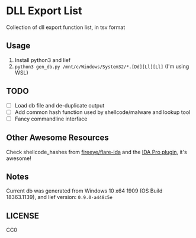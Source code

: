 # DLL Export List

Collection of dll export function list, in tsv format

## Usage

1. Install python3 and lief
2. `python3 gen_db.py /mnt/c/Windows/System32/*.[Dd][Ll][Ll]` (I'm using WSL)

## TODO

- [ ] Load db file and de-duplicate output
- [ ] Add common hash function used by shellcode/malware and lookup tool
- [ ] Fancy commandline interface

## Other Awesome Resources

Check shellcode\_hashes from
[fireeye/flare-ida](https://github.com/fireeye/flare-ida/tree/master/shellcode_hashes) and the
[IDA Pro plugin](https://github.com/fireeye/flare-ida/blob/master/plugins/shellcode_hashes_search_plugin.py),
it's awesome!

## Notes

Current db was generated from Windows 10 x64 1909 (OS Build 18363.1139),
and lief version: `0.9.0-a448c5e`

## LICENSE

CC0
